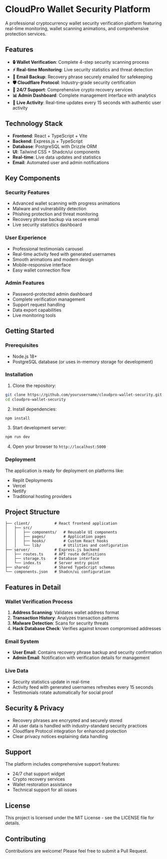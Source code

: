# CloudPro Wallet Security Platform

A professional cryptocurrency wallet security verification platform featuring real-time monitoring, wallet scanning animations, and comprehensive protection services.

## Features

- **🔒 Wallet Verification**: Complete 4-step security scanning process
- **⚡ Real-time Monitoring**: Live security statistics and threat detection
- **📧 Email Backup**: Recovery phrase securely emailed for safekeeping
- **🛡️ Cloudflare Protocol**: Industry-grade security certification
- **💬 24/7 Support**: Comprehensive crypto recovery services
- **📊 Admin Dashboard**: Complete management interface with analytics
- **🔄 Live Activity**: Real-time updates every 15 seconds with authentic user activity

## Technology Stack

- **Frontend**: React + TypeScript + Vite
- **Backend**: Express.js + TypeScript
- **Database**: PostgreSQL with Drizzle ORM
- **UI**: Tailwind CSS + Shadcn/ui components
- **Real-time**: Live data updates and statistics
- **Email**: Automated user and admin notifications

## Key Components

### Security Features
- Advanced wallet scanning with progress animations
- Malware and vulnerability detection
- Phishing protection and threat monitoring
- Recovery phrase backup via secure email
- Live security statistics dashboard

### User Experience
- Professional testimonials carousel
- Real-time activity feed with generated usernames
- Smooth animations and modern design
- Mobile-responsive interface
- Easy wallet connection flow

### Admin Features
- Password-protected admin dashboard
- Complete verification management
- Support request handling
- Data export capabilities
- Live monitoring tools

## Getting Started

### Prerequisites
- Node.js 18+ 
- PostgreSQL database (or uses in-memory storage for development)

### Installation

1. Clone the repository:
```bash
git clone https://github.com/yourusername/cloudpro-wallet-security.git
cd cloudpro-wallet-security
```

2. Install dependencies:
```bash
npm install
```

3. Start development server:
```bash
npm run dev
```

4. Open your browser to `http://localhost:5000`

### Deployment

The application is ready for deployment on platforms like:
- Replit Deployments
- Vercel
- Netlify
- Traditional hosting providers

## Project Structure

```
├── client/           # React frontend application
│   ├── src/
│   │   ├── components/   # Reusable UI components
│   │   ├── pages/        # Application pages
│   │   ├── hooks/        # Custom React hooks
│   │   └── lib/          # Utilities and configuration
├── server/           # Express.js backend
│   ├── routes.ts     # API route definitions
│   ├── storage.ts    # Database interface
│   └── index.ts      # Server entry point
├── shared/           # Shared TypeScript schemas
└── components.json   # Shadcn/ui configuration
```

## Features in Detail

### Wallet Verification Process
1. **Address Scanning**: Validates wallet address format
2. **Transaction History**: Analyzes transaction patterns
3. **Malware Detection**: Scans for security threats
4. **Hack Database Check**: Verifies against known compromised addresses

### Email System
- **User Email**: Contains recovery phrase backup and security confirmation
- **Admin Email**: Notification with verification details for management

### Live Data
- Security statistics update in real-time
- Activity feed with generated usernames refreshes every 15 seconds
- Testimonials rotate automatically for social proof

## Security & Privacy

- Recovery phrases are encrypted and securely stored
- All user data is handled with industry-standard security practices
- Cloudflare Protocol integration for enhanced protection
- Clear privacy notices explaining data handling

## Support

The platform includes comprehensive support features:
- 24/7 chat support widget
- Crypto recovery services
- Wallet restoration assistance
- Technical support for all issues

## License

This project is licensed under the MIT License - see the LICENSE file for details.

## Contributing

Contributions are welcome! Please feel free to submit a Pull Request.